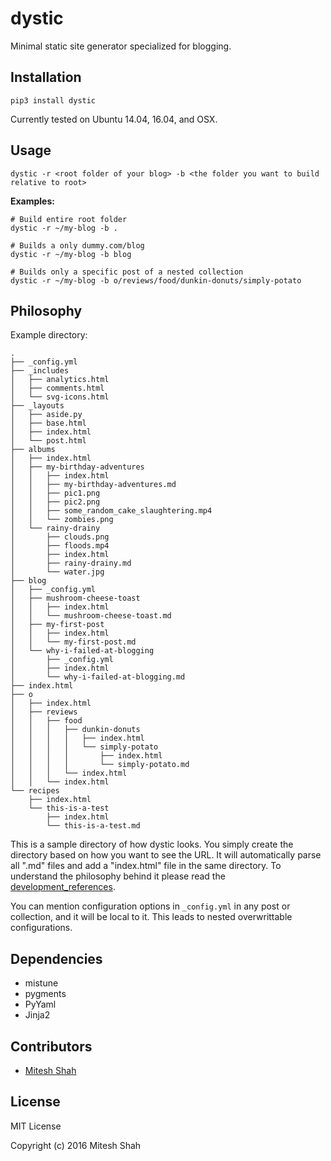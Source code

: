 # dystic

Minimal static site generator specialized for blogging.

## Installation

```
pip3 install dystic
```

Currently tested on Ubuntu 14.04, 16.04, and OSX.

## Usage

```
dystic -r <root folder of your blog> -b <the folder you want to build relative to root>
```

**Examples:**

```
# Build entire root folder
dystic -r ~/my-blog -b .

# Builds a only dummy.com/blog
dystic -r ~/my-blog -b blog

# Builds only a specific post of a nested collection
dystic -r ~/my-blog -b o/reviews/food/dunkin-donuts/simply-potato
```

## Philosophy

Example directory:

```
.
├── _config.yml
├── _includes
│   ├── analytics.html
│   ├── comments.html
│   └── svg-icons.html
├── _layouts
│   ├── aside.py
│   ├── base.html
│   ├── index.html
│   └── post.html
├── albums
│   ├── index.html
│   ├── my-birthday-adventures
│   │   ├── index.html
│   │   ├── my-birthday-adventures.md
│   │   ├── pic1.png
│   │   ├── pic2.png
│   │   ├── some_random_cake_slaughtering.mp4
│   │   └── zombies.png
│   └── rainy-drainy
│       ├── clouds.png
│       ├── floods.mp4
│       ├── index.html
│       ├── rainy-drainy.md
│       └── water.jpg
├── blog
│   ├── _config.yml
│   ├── mushroom-cheese-toast
│   │   ├── index.html
│   │   └── mushroom-cheese-toast.md
│   ├── my-first-post
│   │   ├── index.html
│   │   └── my-first-post.md
│   └── why-i-failed-at-blogging
│       ├── _config.yml
│       ├── index.html
│       └── why-i-failed-at-blogging.md
├── index.html
├── o
│   ├── index.html
│   ├── reviews
│   │   ├── food
│   │   │   ├── dunkin-donuts
│   │   │   │   ├── index.html
│   │   │   │   └── simply-potato
│   │   │   │       ├── index.html
│   │   │   │       └── simply-potato.md
│   │   │   └── index.html
│   │   └── index.html
└── recipes
    ├── index.html
    └── this-is-a-test
        ├── index.html
        └── this-is-a-test.md
```

This is a sample directory of how dystic looks. You simply create the directory based on how you want to see the URL. It will automatically parse all ".md" files and add a "index.html" file in the same directory. To understand the philosophy behind it please read the [development_references](https://github.com/MiteshNinja/dystic/blob/master/development_reference.md).

You can mention configuration options in `_config.yml` in any post or collection, and it will be local to it. This leads to nested overwrittable configurations.

## Dependencies

- mistune
- pygments
- PyYaml
- Jinja2

## Contributors

- [Mitesh Shah](miteshshah.com)

## License

MIT License

Copyright (c) 2016 Mitesh Shah
